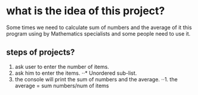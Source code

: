 # what is the idea of this project?
Some times we need to calculate sum of numbers and the average of it
this program using by Mathematics specialists and some people need to use it.
## steps of projects?
1. ask user to enter the number of items.
2. ask him to enter the items.
⋅⋅* Unordered sub-list. 
1. the console will print the sum of numbers and the average.
⋅⋅1. the average = sum numbers/num of items
